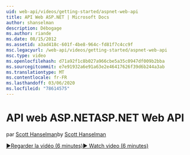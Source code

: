 ```yaml
---
uid: web-api/videos/getting-started/aspnet-web-api
title: API Web ASP.NET | Microsoft Docs
author: shanselman
description: Débogage
ms.author: riande
ms.date: 08/15/2012
ms.assetid: a3ad418c-601f-4be8-964c-fd81f7c4cc9f
msc.legacyurl: /web-api/videos/getting-started/aspnet-web-api
msc.type: video
ms.openlocfilehash: d71a92f1c8b027a966cbe5a35c0947df009b2bba
ms.sourcegitcommit: e7e91932a6e91a63e2e46417626f39d6b244a3ab
ms.translationtype: MT
ms.contentlocale: fr-FR
ms.lasthandoff: 03/06/2020
ms.locfileid: "78614575"
---
```

# <a name="aspnet-web-api"></a><span data-ttu-id="b40b1-103">API web ASP.NET</span><span class="sxs-lookup"><span data-stu-id="b40b1-103">ASP.NET Web API</span></span>

<span data-ttu-id="b40b1-104">par [Scott Hanselman](https://github.com/shanselman)</span><span class="sxs-lookup"><span data-stu-id="b40b1-104">by [Scott Hanselman](https://github.com/shanselman)</span></span>

[<span data-ttu-id="b40b1-105">&#9654;Regarder la vidéo (6 minutes)</span><span class="sxs-lookup"><span data-stu-id="b40b1-105">&#9654; Watch video (6 minutes)</span></span>](https://channel9.msdn.com/Blogs/ASP-NET-Site-Videos/aspnet-web-api)
